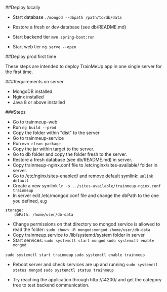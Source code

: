 
##Deploy locally

- Start database
`./mongod --dbpath /path/to/db/data`

- Restore a fresh or dev database (see db/README.md)

- Start backend tier
`mvn spring-boot:run`

- Start web tier
`ng serve --open`

##Deploy prod first time

These steps are intended to deploy TrainMeUp app in one single server for the first time.

###Requirements on server

- MongoDB installed
- Nginx installed
- Java 8 or above installed

###Steps

- Go to trainmeup-web
- Run `ng build --prod`
- Copy the folder within "dist" to the server
- Go to trainmeup-service
- Run `mvn clean package`
- Copy the jar within target to the server.
- Go to db folder and copy the folder fresh to the server.
- Restore a fresh database (see db/README.md) in server.
- Copy trainmeup-nginx.conf file to /etc/nginx/sites-available/ folder in server.
- Go to /etc/nginx/sites-enabled/ and remove default symlink:
`unlink default`
- Create a new symlink
`ln -s ../sites-available/trainmeup-nginx.conf trainmeup`
- In server edit /etc/mongod.conf file and change the dbPath to the one you defined, e.g
```
storage:
	dbPath: /home/user/db-data
```
- Change permissions on that directory so mongod service is allowed to read the folder:
`sudo chown -R mongod:mongod /home/user/db-data`
- Copy trainmeup.service to /lib/systemd/system folder in server
- Start services:
`sudo systemctl start mongod`
`sudo systemctl enable mongod`

`sudo systemctl start trainmeup`
`sudo systemctl enable trainmeup`

- Reboot server and check services are up and running
`sudo systemctl status mongod`
`sudo systemctl status trainmeup`

- Try reaching the application through http://<IP>:4200/ and get the category tree to test backend communication.


